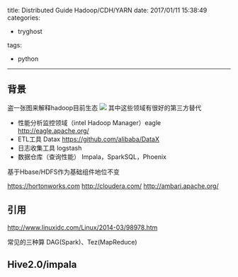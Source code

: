 title: Distributed Guide Hadoop/CDH/YARN
date: 2017/01/11 15:38:49
categories:
 - tryghost

tags:
 - python 



---

## 背景
盗一张图来解释hadoop目前生态
![](http://img.zuoyun.me/image/b/6a/1033fc27e1d8e8f774bb07db1422b.png)
其中这些领域有很好的第三方替代

* 性能分析监控领域（intel Hadoop Manager）eagle http://eagle.apache.org/
* ETL工具 Datax https://github.com/alibaba/DataX
* 日志收集工具 logstash
* 数据仓库（查询性能） Impala，SparkSQL，Phoenix

基于Hbase/HDFS作为基础组件地位不变

https://hortonworks.com
http://cloudera.com/
http://ambari.apache.org/

## 引用
http://www.linuxidc.com/Linux/2014-03/98978.htm

常见的三种算
DAG(Spark)、Tez(MapReduce)
## Hive2.0/impala





